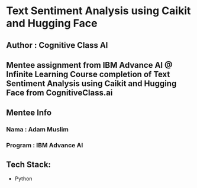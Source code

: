 # Text Sentiment Analysis using Caikit and Hugging Face
## Author : Cognitive Class AI

Mentee assignment from IBM Advance AI @ Infinite Learning
Course completion of Text Sentiment Analysis using Caikit and Hugging Face from CognitiveClass.ai
---

## Mentee Info
### Nama : Adam Muslim
### Program : IBM Advance AI

## Tech Stack:
- Python
